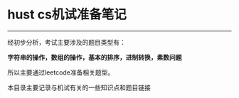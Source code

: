 # hust cs机试准备笔记


---

经初步分析，考试主要涉及的题目类型有：

**字符串的操作，数组的操作，基本的排序，进制转换，素数问题**

所以主要通过leetcode准备相关题型。

本目录主要记录与机试有关的一些知识点和题目链接